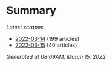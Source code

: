 # Summary
*Latest scrapes*
* [2022-03-14](https://github.com/nuuuwan/news_lk/blob/data/news_lk.2022-03-14.json) (199 articles)
* [2022-03-15](https://github.com/nuuuwan/news_lk/blob/data/news_lk.2022-03-15.json) (40 articles)

*Generated at 08:09AM, March 15, 2022*